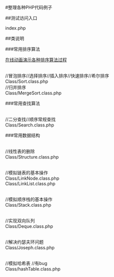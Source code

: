 #整理各种PHP代码例子

##测试访问入口

index.php

##类说明

###常用排序算法

[在线动画演示各种排序算法过程](http://www.atool.org/sort.php)

<br/> //冒泡排序//选择排序//插入排序//快速排序//希尔排序
<br/> Class/Sort.class.php
<br/> //归并排序
<br/> Class/MergeSort.class.php

###常用查找算法

<br/> //二分查找//顺序常规查找
<br/> Class/Search.class.php

###常用数据结构

<br/> //线性表的删除
<br/> Class/Structure.class.php

<br/> //模拟链表的基本操作
<br/> Class/LinkNode.class.php
<br/> Class/LinkList.class.php

<br/> //模拟顺序栈的基本操作
<br/> Class/Stack.class.php

<br/> //实现双向队列
<br/> Class/Deque.class.php

<br/> //解决约瑟夫环问题
<br/> Class/Joseph.class.php

<br/> //模拟哈希表 //有bug
<br/> Class/hashTable.class.php









